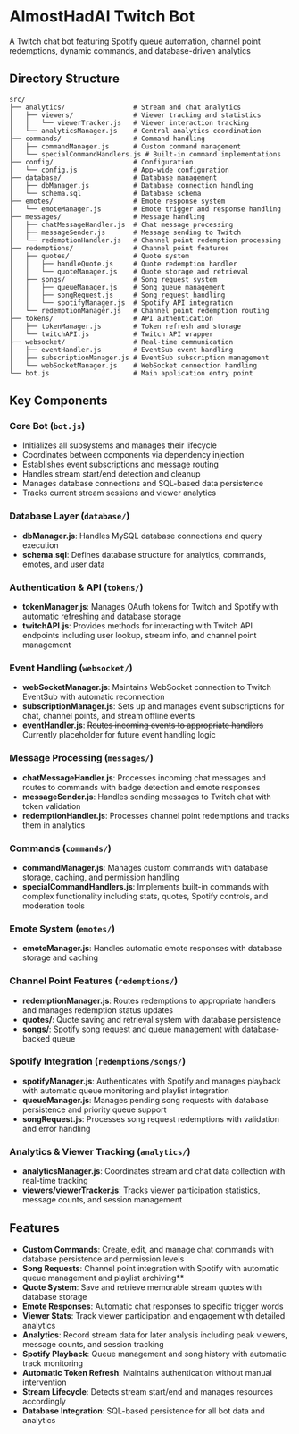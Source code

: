 # AlmostHadAI Twitch Bot

A Twitch chat bot featuring Spotify queue automation, channel point redemptions, dynamic commands, and database-driven analytics

## Directory Structure

```
src/
├── analytics/                 # Stream and chat analytics
│   ├── viewers/               # Viewer tracking and statistics
│   │   └── viewerTracker.js   # Viewer interaction tracking
│   └── analyticsManager.js    # Central analytics coordination
├── commands/                  # Command handling
│   ├── commandManager.js      # Custom command management
│   └── specialCommandHandlers.js # Built-in command implementations
├── config/                    # Configuration
│   └── config.js              # App-wide configuration
├── database/                  # Database management
│   ├── dbManager.js           # Database connection handling
│   └── schema.sql             # Database schema
├── emotes/                    # Emote response system
│   └── emoteManager.js        # Emote trigger and response handling
├── messages/                  # Message handling
│   ├── chatMessageHandler.js  # Chat message processing
│   ├── messageSender.js       # Message sending to Twitch
│   └── redemptionHandler.js   # Channel point redemption processing
├── redemptions/               # Channel point features
│   ├── quotes/                # Quote system
│   │   ├── handleQuote.js     # Quote redemption handler
│   │   └── quoteManager.js    # Quote storage and retrieval
│   ├── songs/                 # Song request system
│   │   ├── queueManager.js    # Song queue management
│   │   ├── songRequest.js     # Song request handling
│   │   └── spotifyManager.js  # Spotify API integration
│   └── redemptionManager.js   # Channel point redemption routing
├── tokens/                    # API authentication
│   ├── tokenManager.js        # Token refresh and storage
│   └── twitchAPI.js           # Twitch API wrapper
├── websocket/                 # Real-time communication
│   ├── eventHandler.js        # EventSub event handling
│   ├── subscriptionManager.js # EventSub subscription management
│   └── webSocketManager.js    # WebSocket connection handling
└── bot.js                     # Main application entry point
```

## Key Components

### Core Bot (`bot.js`)
- Initializes all subsystems and manages their lifecycle
- Coordinates between components via dependency injection
- Establishes event subscriptions and message routing
- Handles stream start/end detection and cleanup
- Manages database connections and SQL-based data persistence
- Tracks current stream sessions and viewer analytics

### Database Layer (`database/`)
- **dbManager.js**: Handles MySQL database connections and query execution
- **schema.sql**: Defines database structure for analytics, commands, emotes, and user data

### Authentication & API (`tokens/`)
- **tokenManager.js**: Manages OAuth tokens for Twitch and Spotify with automatic refreshing and database storage
- **twitchAPI.js**: Provides methods for interacting with Twitch API endpoints including user lookup, stream info, and channel point management

### Event Handling (`websocket/`)
- **webSocketManager.js**: Maintains WebSocket connection to Twitch EventSub with automatic reconnection
- **subscriptionManager.js**: Sets up and manages event subscriptions for chat, channel points, and stream offline events
- **eventHandler.js**: ~~Routes incoming events to appropriate handlers~~ Currently placeholder for future event handling logic

### Message Processing (`messages/`)
- **chatMessageHandler.js**: Processes incoming chat messages and routes to commands with badge detection and emote responses
- **messageSender.js**: Handles sending messages to Twitch chat with token validation
- **redemptionHandler.js**: Processes channel point redemptions and tracks them in analytics

### Commands (`commands/`)
- **commandManager.js**: Manages custom commands with database storage, caching, and permission handling
- **specialCommandHandlers.js**: Implements built-in commands with complex functionality including stats, quotes, Spotify controls, and moderation tools

### Emote System (`emotes/`)
- **emoteManager.js**: Handles automatic emote responses with database storage and caching

### Channel Point Features (`redemptions/`)
- **redemptionManager.js**: Routes redemptions to appropriate handlers and manages redemption status updates
- **quotes/**: Quote saving and retrieval system with database persistence
- **songs/**: Spotify song request and queue management with database-backed queue

### Spotify Integration (`redemptions/songs/`)
- **spotifyManager.js**: Authenticates with Spotify and manages playback with automatic queue monitoring and playlist integration
- **queueManager.js**: Manages pending song requests with database persistence and priority queue support
- **songRequest.js**: Processes song request redemptions with validation and error handling

### Analytics & Viewer Tracking (`analytics/`)
- **analyticsManager.js**: Coordinates stream and chat data collection with real-time tracking
- **viewers/viewerTracker.js**: Tracks viewer participation statistics, message counts, and session management

## Features

- **Custom Commands**: Create, edit, and manage chat commands with database persistence and permission levels
- **Song Requests**: Channel point integration with Spotify with automatic queue management and playlist archiving**
- **Quote System**: Save and retrieve memorable stream quotes with database storage
- **Emote Responses**: Automatic chat responses to specific trigger words
- **Viewer Stats**: Track viewer participation and engagement with detailed analytics
- **Analytics**: Record stream data for later analysis including peak viewers, message counts, and session tracking
- **Spotify Playback**: Queue management and song history with automatic track monitoring
- **Automatic Token Refresh**: Maintains authentication without manual intervention
- **Stream Lifecycle**: Detects stream start/end and manages resources accordingly
- **Database Integration**: SQL-based persistence for all bot data and analytics
